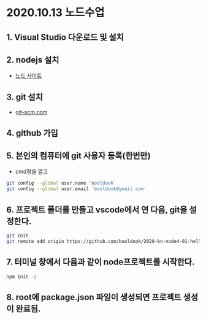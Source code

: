 # 2020.10.13 노드수업
## 1. Visual Studio 다운로드 및 설치
## 2. nodejs 설치
- [노드 사이트](https://nodejs.org)
## 3. git 설치
- [git-scm.com](https://git-scm.com)
## 4. github 가입
## 5. 본인의 컴퓨터에 git 사용자 등록(한번만)
- cmd창을 열고
```bash
git config --global user.name 'booldook'
git config --global user.email 'booldook@gmail.com'
```
## 6. 프로젝트 폴더를 만들고 vscode에서 연 다음, git을 설정한다.
```bash
git init
git remote add origin https://github.com/booldook/2020-kn-node4-01-hello.git
```
## 7. 터미널 창에서 다음과 같이 node프로젝트를 시작한다.
```bash
npm init -y
```
## 8. root에 package.json 파일이 생성되면 프로젝트 생성이 완료됨.


